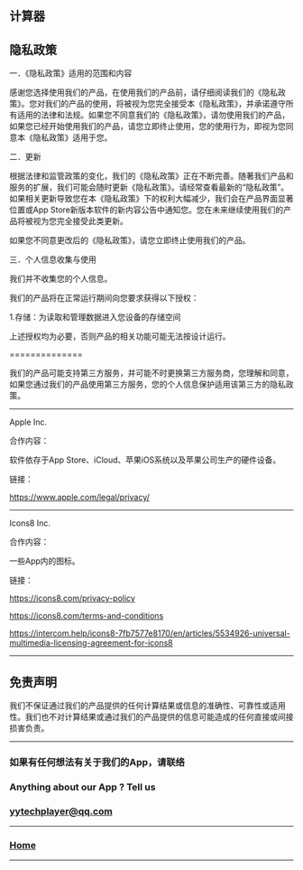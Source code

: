 ## 计算器


## 隐私政策

一．《隐私政策》适用的范围和内容

感谢您选择使用我们的产品，在使用我们的产品前，请仔细阅读我们的《隐私政策》。您对我们的产品的使用，将被视为您完全接受本《隐私政策》，并承诺遵守所有适用的法律和法规。如果您不同意我们的《隐私政策》，请勿使用我们的产品，如果您已经开始使用我们的产品，请您立即终止使用，您的使用行为，即视为您同意本《隐私政策》适用于您。

二．更新

根据法律和监管政策的变化，我们的《隐私政策》正在不断完善。随著我们产品和服务的扩展，我们可能会随时更新《隐私政策》。请经常查看最新的“隐私政策”。如果相关更新导致您在本《隐私政策》下的权利大幅减少，我们会在产品界面显著位置或App Store新版本软件的新内容公告中通知您。您在未来继续使用我们的产品将被视为您完全接受此类更新。

如果您不同意更改后的《隐私政策》，请您立即终止使用我们的产品。

三．个人信息收集与使用

我们并不收集您的个人信息。

我们的产品将在正常运行期间向您要求获得以下授权：

1.存储：为读取和管理数据进入您设备的存储空间

上述授权均为必要，否则产品的相关功能可能无法按设计运行。

==============

我们的产品可能支持第三方服务，并可能不时更换第三方服务商，您理解和同意，如果您通过我们的产品使用第三方服务，您的个人信息保护适用该第三方的隐私政策。

-------------------------------------------------------------------------------------------------------------

Apple Inc.

合作内容：

软件依存于App Store、iCloud、苹果iOS系统以及苹果公司生产的硬件设备。

链接：

https://www.apple.com/legal/privacy/


-------------------------------------------------------------------------------------------------------------

Icons8 Inc.

合作内容：

一些App内的图标。

链接：

https://icons8.com/privacy-policy

https://icons8.com/terms-and-conditions

https://intercom.help/icons8-7fb7577e8170/en/articles/5534926-universal-multimedia-licensing-agreement-for-icons8

---------------------------------------------

## 免责声明

我们不保证通过我们的产品提供的任何计算结果或信息的准确性、可靠性或适用性。我们也不对计算结果或通过我们的产品提供的信息可能造成的任何直接或间接损害负责。

---------------------------------------------


### 如果有任何想法有关于我们的App，请联络

### Anything about our App ? Tell us

### yytechplayer@qq.com


---------------------------------------------

### [Home](https://yytechplayer.github.io/CalculateHD) 

---------------------------------------------
